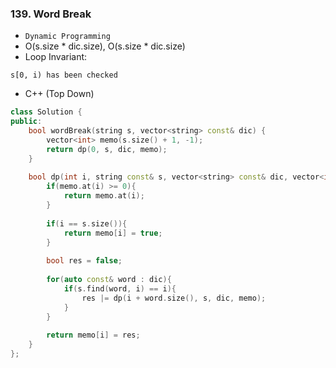 ### 139. Word Break

* `Dynamic Programming`
* O(s.size * dic.size), O(s.size * dic.size)
* Loop Invariant:
```
s[0, i) has been checked
```
* C++ (Top Down)
```cpp
class Solution {
public:
    bool wordBreak(string s, vector<string> const& dic) {
        vector<int> memo(s.size() + 1, -1);
        return dp(0, s, dic, memo);
    }
    
    bool dp(int i, string const& s, vector<string> const& dic, vector<int>& memo){
        if(memo.at(i) >= 0){
            return memo.at(i);
        }
        
        if(i == s.size()){
            return memo[i] = true;
        }
        
        bool res = false;
        
        for(auto const& word : dic){
            if(s.find(word, i) == i){
                res |= dp(i + word.size(), s, dic, memo);
            }
        }
        
        return memo[i] = res;
    }
};
```

